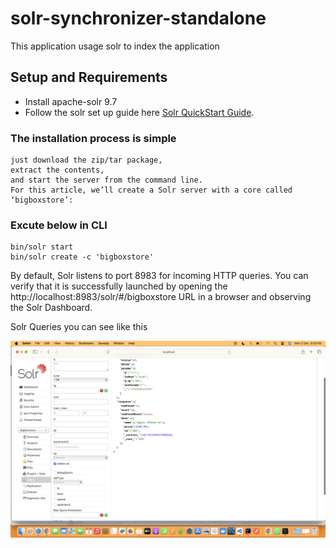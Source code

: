 # solr-synchronizer-standalone
This application usage solr to index the application

## Setup and Requirements
* Install apache-solr 9.7
* Follow the solr set up guide here [Solr QuickStart Guide](https://solr.apache.org/guide/solr/latest/getting-started/solr-tutorial.html).

### The installation process is simple 
    just download the zip/tar package, 
    extract the contents, 
    and start the server from the command line. 
    For this article, we’ll create a Solr server with a core called ‘bigboxstore’:

### Excute below in CLI
    bin/solr start
    bin/solr create -c 'bigboxstore'

By default, Solr listens to port 8983 for incoming HTTP queries. You can verify that it is successfully launched by opening the http://localhost:8983/solr/#/bigboxstore URL in a browser and observing the Solr Dashboard.

Solr Queries you can see like this

![](https://github.com/ShantanuKumarSinha/solr-synchronizer-standalone/blob/main/src/main/resources/images/Solr_Query_Result.png "Solr Search Query") 